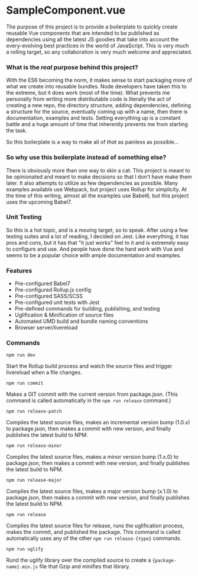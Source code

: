 # SampleComponent.vue

The purpose of this project is to provide a boilerplate to quickly create
reusable Vue components that are intended to be published as dependencies using
all the latest JS goodies that take into account the every-evolving best
practices in the world of JavaScript. This is very much a rolling target, so any
collaboration is very much welcome and appreciated.

### What is the *real* purpose behind this project?

With the ES6 becoming the norm, it makes sense to start packaging more of what
we create into reusable bundles. Node developers have taken this to the extreme,
but it does work (most of the time). What prevents me personally from writing
more distributable code is literally the act of creating a new repo, the
directory structure, adding dependencies, defining a structure for the source,
eventually coming up with a name, then there is documentation, examples
and tests. Setting everything up is a constant battle and a huge amount of time
that inherently prevents me from starting the task.

So this boilerplate is a way to make all of *that* as painless as possible...

### So why use this boilerplate instead of something else?

There is obviously more than one way to skin a cat. This project is meant to be
opinionated and meant to make decisions so that I don't have make them later. It
also attempts to utilize as few dependencies as possible. Many examples
available use Webpack, but project uses Rollup for simplicity. At the time of
this writing, almost all the examples use Babel6, but this project uses the
upcoming Babel7.

### Unit Testing

So this is a hot topic, and is a moving target, so to speak. After using a few
testing suites and a lot of reading, I decided on Jest. Like everything, it has
pros and cons, but it has that "it just works" feel to it and is extremely easy
to configure and use. And people have done the hard work with Vue and seems to
be a popular choice with ample documentation and examples.

### Features

- Pre-configured Babel7
- Pre-configured Rollup.js config
- Pre-configured SASS/SCSS
- Pre-configured unit tests with Jest
- Pre-defined commands for building, publishing, and testing
- Uglification & Minification of source files
- Automated UMD build and bundle naming conventions
- Browser server/livereload

### Commands

`npm run dev`

Start the Rollup build process and watch the source files and
trigger livereload when a file changes.

`npm run commit`

Makes a GIT commit with the current version from package.json. (This command is
called automatically in the `npm run release` command.)

`npm run release-patch`

Compiles the latest source files, makes an incremental version bump (1.0.x) to
package.json, then makes a commit with new version, and finally publishes the
latest build to NPM.

`npm run release-minor`

Compiles the latest source files, makes a minor version bump (1.x.0) to
package.json, then makes a commit with new version, and finally publishes the
latest build to NPM.

`npm run release-major`

Compiles the latest source files, makes a major version bump
(x.1.0) to package.json, then makes a commit with new version, and finally
publishes the latest build to NPM.

`npm run release`

Compiles the latest source files for release, runs the
uglification process, makes the commit, and published the package. This command
is called automatically uses any of the other `npm run release-{type}` commands.

`npm run uglify`

Rund the uglify library over the compiled source to create a
`{package-name}.min.js` file that Gzip and minifies that library.
